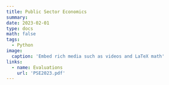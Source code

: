 ```yaml
---
title: Public Sector Economics
summary: 
date: 2023-02-01
type: docs
math: false
tags:
  - Python
image:
  caption: 'Embed rich media such as videos and LaTeX math'
links:
  - name: Evaluations
    url: 'PSE2023.pdf'
---
```



